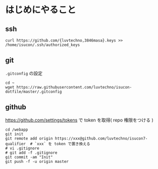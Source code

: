 # はじめにやること

## ssh

```
curl https://github.com/{luvtechno,3846masa}.keys >> /home/isucon/.ssh/authorized_keys
```

## git

`.gitconfig` の設定

```
cd ~
wget https://raw.githubusercontent.com/luvtechno/isucon-dotfile/master/.gitconfig
```

## github

https://github.com/settings/tokens で token を取得( repo 権限をつける )

```
cd /webapp
git init
git remote add origin https://xxx@github.com/luvtechno/isucon7-qualifier  # `xxx` を token で置き換える
# vi .gitignore
# git add -f .gitignore
git commit -am "Init"
git push -f -u origin master
```
